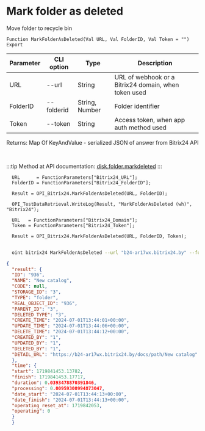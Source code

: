 ﻿---
sidebar_position: 8
---

# Mark folder as deleted
 Move folder to recycle bin



`Function MarkFolderAsDeleted(Val URL, Val FolderID, Val Token = "") Export`

  | Parameter | CLI option | Type | Description |
  |-|-|-|-|
  | URL | --url | String | URL of webhook or a Bitrix24 domain, when token used |
  | FolderID | --folderid | String, Number | Folder identifier |
  | Token | --token | String | Access token, when app auth method used |

  
  Returns:  Map Of KeyAndValue - serialized JSON of answer from Bitrix24 API

<br/>

:::tip
Method at API documentation: [disk.folder.markdeleted](https://dev.1c-bitrix.ru/rest_help/disk/folder/disk_folder_markdeleted.php)
:::
<br/>


```bsl title="Code example"
  URL      = FunctionParameters["Bitrix24_URL"];
  FolderID = FunctionParameters["Bitrix24_FolderID"];
  
  Result = OPI_Bitrix24.MarkFolderAsDeleted(URL, FolderID);
  
  OPI_TestDataRetrieval.WriteLog(Result, "MarkFolderAsDeleted (wh)", "Bitrix24");
  
  URL   = FunctionParameters["Bitrix24_Domain"];
  Token = FunctionParameters["Bitrix24_Token"];
  
  Result = OPI_Bitrix24.MarkFolderAsDeleted(URL, FolderID, Token);
```



```sh title="CLI command example"
    
  oint bitrix24 MarkFolderAsDeleted --url "b24-ar17wx.bitrix24.by" --folderid "5016" --token "fe3fa966006e9f06006b12e400000001000..."

```

```json title="Result"
{
  "result": {
  "ID": "936",
  "NAME": "New catalog",
  "CODE": null,
  "STORAGE_ID": "3",
  "TYPE": "folder",
  "REAL_OBJECT_ID": "936",
  "PARENT_ID": "3",
  "DELETED_TYPE": "3",
  "CREATE_TIME": "2024-07-01T13:44:01+00:00",
  "UPDATE_TIME": "2024-07-01T13:44:06+00:00",
  "DELETE_TIME": "2024-07-01T13:44:12+00:00",
  "CREATED_BY": "1",
  "UPDATED_BY": "1",
  "DELETED_BY": "1",
  "DETAIL_URL": "https://b24-ar17wx.bitrix24.by/docs/path/New catalog"
  },
  "time": {
  "start": 1719841453.13782,
  "finish": 1719841453.17717,
  "duration": 0.0393478870391846,
  "processing": 0.00959300994873047,
  "date_start": "2024-07-01T13:44:13+00:00",
  "date_finish": "2024-07-01T13:44:13+00:00",
  "operating_reset_at": 1719842053,
  "operating": 0
  }
  }
```
